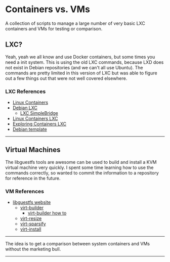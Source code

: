 # Containers vs. VMs

A collection of scripts to manage a large number of very basic LXC containers
and VMs for testing or comparison.

## LXC?

Yeah, yeah we all know and use Docker containers, but some times you need a
init system. This is using the old LXC commands, because LXD does not exist
in Debian repositories (and we can't all use Ubuntu). The commands are pretty
limited in this version of LXC but was able to figure out a few things out that
were not well covered elsewhere.

### LXC References

* [Linux Containers](https://www.ubuntupit.com/everything-you-need-to-know-about-linux-containers-lxc/)
* [Debian LXC](https://wiki.debian.org/LXC)
  * [LXC SimpleBridge](https://wiki.debian.org/LXC/SimpleBridge)
* [Linux Containers LXC](https://linuxcontainers.org/lxc/introduction/)
* [Exploring Containers LXC](https://www.redhat.com/sysadmin/exploring-containers-lxc)
* [Debian template](https://github.com/lxc/lxc-templates/blob/master/templates/lxc-debian.in)

---

## Virtual Machines

The libguestfs tools are awesome can be used to build and install a KVM virtual
machine very quickly. I spent some time learning how to use the commands
correctly, so wanted to commit the information to a repository for reference in
the future.

### VM References

* [libguestfs website](https://www.libguestfs.org/)
  * [virt-builder](https://www.libguestfs.org/virt-builder.1.html)
    * [virt-builder how to](https://ostechnix.com/quickly-build-virtual-machine-images-with-virt-builder/)
  * [virt-resize](https://www.libguestfs.org/virt-resize.1.html)
  * [virt-sparsify](https://www.libguestfs.org/virt-sparsify.1.html)
  * [virt-install](https://unix.stackexchange.com/questions/207090/install-vm-from-command-line-with-virt-install)

---

The idea is to get a comparison between system containers and VMs without the
marketing bull.

---
